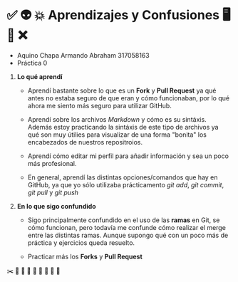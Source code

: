 # ✅ 👽 💥 Aprendizajes y Confusiones 🖥️ 🚫 ❌

- Aquino Chapa Armando Abraham 317058163
- Práctica 0

1. **Lo qué aprendí**


   - Aprendí bastante sobre lo que es un **Fork** y **Pull Request** ya qué antes no estaba seguro de que eran y cómo funcionaban, por lo qué ahora me
     siento más seguro para utilizar GitHub.
   
   - Aprendí sobre los archivos *Markdown* y cómo es su sintáxis. Además estoy practicando la sintáxis de este tipo de archivos ya qué son muy útilies para
    visualizar de una forma "bonita" los encabezados de nuestros repositroios.
    
   - Aprendí cómo editar mi perfil para añadir información y sea un poco más profesional.
    
   - En general, aprendí las distintas opciones/comandos que hay en GitHub, ya que yo sólo utilizaba prácticamento  *git add*, *git commit*, *git pull* y *git push*
   
2. **En lo que sigo confundido**


   - Sigo principalmente confundido en el uso de las **ramas** en Git, se cómo funcionan, pero todavía me confunde cómo realizar el merge entre las distintas ramas.
     Aunque supongo qué con un poco más de práctica y ejercicios queda resuelto.
    
   - Practicar más los **Forks** y **Pull Request**
     
 ✂️ 📐 📘 📖 🔖 🔬 📌 📅 📎
   
  
     
